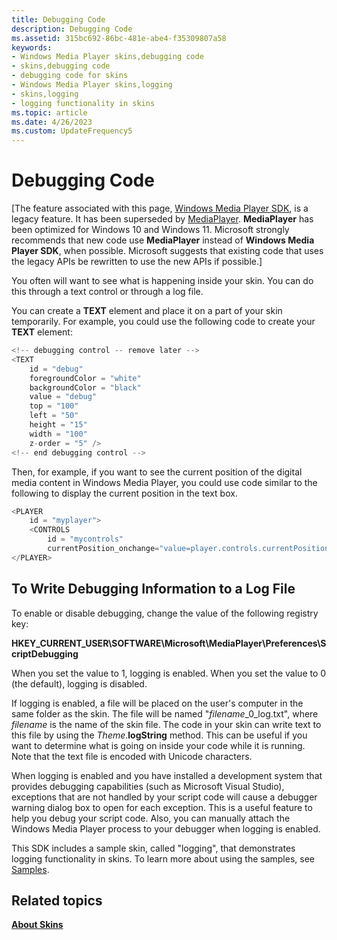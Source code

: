 ```yaml
---
title: Debugging Code
description: Debugging Code
ms.assetid: 315bc692-86bc-481e-abe4-f35309807a58
keywords:
- Windows Media Player skins,debugging code
- skins,debugging code
- debugging code for skins
- Windows Media Player skins,logging
- skins,logging
- logging functionality in skins
ms.topic: article
ms.date: 4/26/2023
ms.custom: UpdateFrequency5
---
```


# Debugging Code

\[The feature associated with this page, [Windows Media Player SDK](/windows/win32/wmp/windows-media-player-sdk), is a legacy feature. It has been superseded by [MediaPlayer](/uwp/api/Windows.Media.Playback.MediaPlayer). **MediaPlayer** has been optimized for Windows 10 and Windows 11. Microsoft strongly recommends that new code use **MediaPlayer** instead of **Windows Media Player SDK**, when possible. Microsoft suggests that existing code that uses the legacy APIs be rewritten to use the new APIs if possible.\]

You often will want to see what is happening inside your skin. You can do this through a text control or through a log file.

You can create a **TEXT** element and place it on a part of your skin temporarily. For example, you could use the following code to create your **TEXT** element:


```C++
<!-- debugging control -- remove later -->        
<TEXT
    id = "debug"
    foregroundColor = "white"
    backgroundColor = "black"
    value = "debug"
    top = "100"
    left = "50"
    height = "15"
    width = "100" 
    z-order = "5" />
<!-- end debugging control -->
```



Then, for example, if you want to see the current position of the digital media content in Windows Media Player, you could use code similar to the following to display the current position in the text box.


```C++
<PLAYER
    id = "myplayer">
    <CONTROLS
        id = "mycontrols"
        currentPosition_onchange="value=player.controls.currentPosition"/>
</PLAYER>

```



## To Write Debugging Information to a Log File

To enable or disable debugging, change the value of the following registry key:

**HKEY\_CURRENT\_USER\\SOFTWARE\\Microsoft\\MediaPlayer\\Preferences\\ScriptDebugging**

When you set the value to 1, logging is enabled. When you set the value to 0 (the default), logging is disabled.

If logging is enabled, a file will be placed on the user's computer in the same folder as the skin. The file will be named "*filename*\_0\_log.txt", where *filename* is the name of the skin file. The code in your skin can write text to this file by using the *Theme*.**logString** method. This can be useful if you want to determine what is going on inside your code while it is running. Note that the text file is encoded with Unicode characters.

When logging is enabled and you have installed a development system that provides debugging capabilities (such as Microsoft Visual Studio), exceptions that are not handled by your script code will cause a debugger warning dialog box to open for each exception. This is a useful feature to help you debug your script code. Also, you can manually attach the Windows Media Player process to your debugger when logging is enabled.

This SDK includes a sample skin, called "logging", that demonstrates logging functionality in skins. To learn more about using the samples, see [Samples](samples.md).

## Related topics

<dl> <dt>

[**About Skins**](about-skins.md)
</dt> </dl>

 

 




